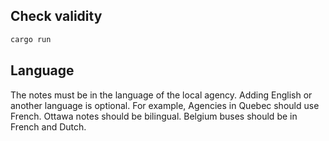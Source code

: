 ## Check validity

```bash
cargo run
```

## Language

The notes must be in the language of the local agency. Adding English or another language is optional. For example, Agencies in Quebec should use French.
Ottawa notes should be bilingual. Belgium buses should be in French and Dutch.